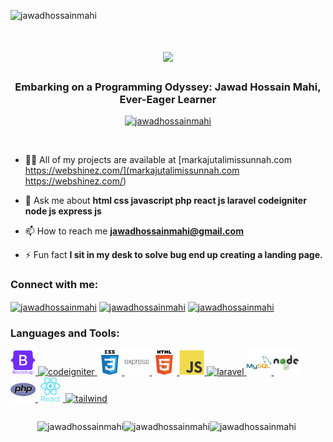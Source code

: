 <p align="left"> <img src="https://komarev.com/ghpvc/?username=jawadhossainmahi&label=Profile%20views&color=0e75b6&style=flat" alt="jawadhossainmahi" /> </p>

<h1 align="center">
    <img src="https://readme-typing-svg.herokuapp.com/?font=Righteous&size=35&center=true&vCenter=true&width=500&height=70&duration=4000&lines=Hi+There!+👋;+I'm+Jawad+Hossain+Mahi!;" />
</h1>
<h3 align="center">Embarking on a Programming Odyssey: Jawad Hossain Mahi, Ever-Eager Learner</h3>


<p align="center"> <a href="https://github.com/ryo-ma/github-profile-trophy"><img src="https://github-profile-trophy.vercel.app/?username=jawadhossainmahi" alt="jawadhossainmahi" /></a> </p>

<p align="left"> <a href="https://twitter.com/" target="blank"><img src="https://img.shields.io/twitter/follow/?logo=twitter&style=for-the-badge" alt="" /></a> </p>

- 👨‍💻 All of my projects are available at [markajutalimissunnah.com https://webshinez.com/](markajutalimissunnah.com https://webshinez.com/)

- 💬 Ask me about **html css javascript php react js laravel codeigniter node js express js**

- 📫 How to reach me **jawadhossainmahi@gmail.com**

- ⚡ Fun fact **I sit in my desk to solve bug end up creating a landing page.**

<h3 align="left">Connect with me:</h3>
<p align="left">
<a href="https://linkedin.com/in/jawadhossainmahi" target="blank"><img align="center" src="https://raw.githubusercontent.com/rahuldkjain/github-profile-readme-generator/master/src/images/icons/Social/linked-in-alt.svg" alt="jawadhossainmahi" height="30" width="40" /></a>
<a href="https://fb.com/jawadhossainmahi" target="blank"><img align="center" src="https://raw.githubusercontent.com/rahuldkjain/github-profile-readme-generator/master/src/images/icons/Social/facebook.svg" alt="jawadhossainmahi" height="30" width="40" /></a>
<a href="https://instagram.com/jawadhossainmahi" target="blank"><img align="center" src="https://raw.githubusercontent.com/rahuldkjain/github-profile-readme-generator/master/src/images/icons/Social/instagram.svg" alt="jawadhossainmahi" height="30" width="40" /></a>
</p>

<h3 align="left">Languages and Tools:</h3>
<p align="left"> <a href="https://getbootstrap.com" target="_blank" rel="noreferrer"> <img src="https://raw.githubusercontent.com/devicons/devicon/master/icons/bootstrap/bootstrap-plain-wordmark.svg" alt="bootstrap" width="40" height="40"/> </a> <a href="https://codeigniter.com" target="_blank" rel="noreferrer"> <img src="https://cdn.worldvectorlogo.com/logos/codeigniter.svg" alt="codeigniter" width="40" height="40"/> </a> <a href="https://www.w3schools.com/css/" target="_blank" rel="noreferrer"> <img src="https://raw.githubusercontent.com/devicons/devicon/master/icons/css3/css3-original-wordmark.svg" alt="css3" width="40" height="40"/> </a> <a href="https://expressjs.com" target="_blank" rel="noreferrer"> <img src="https://raw.githubusercontent.com/devicons/devicon/master/icons/express/express-original-wordmark.svg" alt="express" width="40" height="40"/> </a> <a href="https://www.w3.org/html/" target="_blank" rel="noreferrer"> <img src="https://raw.githubusercontent.com/devicons/devicon/master/icons/html5/html5-original-wordmark.svg" alt="html5" width="40" height="40"/> </a> <a href="https://developer.mozilla.org/en-US/docs/Web/JavaScript" target="_blank" rel="noreferrer"> <img src="https://raw.githubusercontent.com/devicons/devicon/master/icons/javascript/javascript-original.svg" alt="javascript" width="40" height="40"/> </a> <a href="https://laravel.com/" target="_blank" rel="noreferrer"> <img src="https://laravel.com/img/logomark.min.svg" alt="laravel" width="40" height="40"/> </a> <a href="https://www.mysql.com/" target="_blank" rel="noreferrer"> <img src="https://raw.githubusercontent.com/devicons/devicon/master/icons/mysql/mysql-original-wordmark.svg" alt="mysql" width="40" height="40"/> </a> <a href="https://nodejs.org" target="_blank" rel="noreferrer"> <img src="https://raw.githubusercontent.com/devicons/devicon/master/icons/nodejs/nodejs-original-wordmark.svg" alt="nodejs" width="40" height="40"/> </a> <a href="https://www.php.net" target="_blank" rel="noreferrer"> <img src="https://raw.githubusercontent.com/devicons/devicon/master/icons/php/php-original.svg" alt="php" width="40" height="40"/> </a> <a href="https://reactjs.org/" target="_blank" rel="noreferrer"> <img src="https://raw.githubusercontent.com/devicons/devicon/master/icons/react/react-original-wordmark.svg" alt="react" width="40" height="40"/> </a> <a href="https://tailwindcss.com/" target="_blank" rel="noreferrer"> <img src="https://www.vectorlogo.zone/logos/tailwindcss/tailwindcss-icon.svg" alt="tailwind" width="40" height="40"/> </a> </p>



<div style="display: flex; justify-content: center;">
<p><img align="left"  style='border:0;height:8rem;'   src="https://github-readme-stats.vercel.app/api/top-langs?username=jawadhossainmahi&show_icons=true&locale=en&layout=compact" alt="jawadhossainmahi" /></p>
<p><img align="left"  style='border:0;height:8rem;' src="https://github-readme-streak-stats.herokuapp.com/?user=jawadhossainmahi&" alt="jawadhossainmahi" /></p>
<p>&nbsp;<img align="left" style='border:0;height:8rem;'  src="https://github-readme-stats.vercel.app/api?username=jawadhossainmahi&show_icons=true&locale=en" alt="jawadhossainmahi" /></p>

</div>
